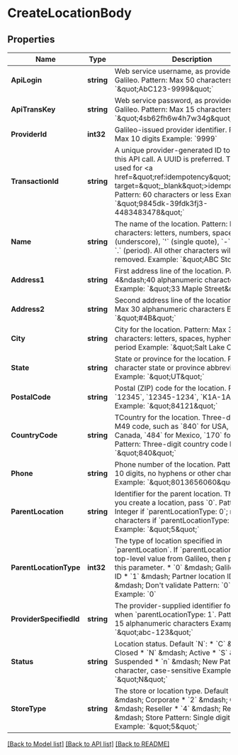 # CreateLocationBody

## Properties
Name | Type | Description | Notes
------------ | ------------- | ------------- | -------------
**ApiLogin** | **string** | Web service username, as provided by Galileo. Pattern: Max 50 characters Example: &#x60;\&quot;AbC123-9999\&quot;&#x60; | [default to AbC123-9999]
**ApiTransKey** | **string** | Web service password, as provided by Galileo. Pattern: Max 15 characters Example: &#x60;\&quot;4sb62fh6w4h7w34g\&quot;&#x60; | [default to 4sb62fh6w4h7w34g]
**ProviderId** | **int32** | Galileo-issued provider identifier. Pattern: Max 10 digits Example: &#x60;9999&#x60; | [default to 9999]
**TransactionId** | **string** | A unique provider-generated ID to identify this API call. A UUID is preferred. This value is used for &lt;a href&#x3D;\&quot;ref:idempotency\&quot; target&#x3D;\&quot;_blank\&quot;&gt;idempotency&lt;/a&gt;. Pattern: 60 characters or less Example: &#x60;\&quot;9845dk-39fdk3fj3-4483483478\&quot;&#x60; | [default to 123e4567-e89b-12d3-a456-426614174000]
**Name** | **string** | The name of the location. Pattern: Max 85 characters: letters, numbers, spaces, &#x60;_&#x60; (underscore), &#x60;&#x27;&#x60; (single quote), &#x60;-&#x60; (hyphen), &#x60;.&#x60; (period). All other characters will be removed. Example: &#x60;\&quot;ABC Store 5\&quot;&#x60; | [default to ABC Store 5]
**Address1** | **string** | First address line of the location. Pattern: 4&amp;ndash;40 alphanumeric characters Example: &#x60;\&quot;33 Maple Street\&quot;&#x60; | [default to 33 Maple Street]
**Address2** | **string** | Second address line of the location. Pattern: Max 30 alphanumeric characters Example: &#x60;\&quot;#4B\&quot;&#x60; | [optional] [default to null]
**City** | **string** | City for the location. Pattern: Max 30 characters: letters, spaces, hyphen and period Example: &#x60;\&quot;Salt Lake City\&quot;&#x60; | [default to Salt Lake City]
**State** | **string** | State or province for the location. Pattern: 2-character state or province abbreviation Example: &#x60;\&quot;UT\&quot;&#x60; | [default to UT]
**PostalCode** | **string** | Postal (ZIP) code for the location. Pattern: &#x60;12345&#x60;, &#x60;12345-1234&#x60;, &#x60;K1A-1A1&#x60; Example: &#x60;\&quot;84121\&quot;&#x60; | [default to 84121]
**CountryCode** | **string** | TCountry for the location. Three-digit UN M49 code, such as &#x60;840&#x60; for USA, &#x60;124&#x60; for Canada, &#x60;484&#x60; for Mexico, &#x60;170&#x60; for Colombia. Pattern: Three-digit country code Example: &#x60;\&quot;840\&quot;&#x60; | [optional] [default to null]
**Phone** | **string** | Phone number of the location. Pattern: Exactly 10 digits, no hyphens or other characters Example: &#x60;\&quot;8013656060\&quot;&#x60; | [optional] [default to null]
**ParentLocation** | **string** | Identifier for the parent location. The first time you create a location, pass &#x60;0&#x60;. Pattern: Integer if &#x60;parentLocationType: 0&#x60;; max 15 characters if &#x60;parentLocationType: 1&#x60; Example: &#x60;\&quot;5\&quot;&#x60; | [default to 5]
**ParentLocationType** | **int32** | The type of location specified in &#x60;parentLocation&#x60;. If &#x60;parentLocation&#x60; is the top-level value from Galileo, then pass &#x60;0&#x60; for this parameter. * &#x60;0&#x60; &amp;mdash; Galileo location ID * &#x60;1&#x60; &amp;mdash; Partner location ID * &#x60;2&#x60; &amp;mdash; Don&#x27;t validate  Pattern: &#x60;0&#x60;, &#x60;1&#x60; or &#x60;2&#x60; Example: &#x60;0&#x60; | [default to null]
**ProviderSpecifiedId** | **string** | The provider-supplied identifier for a location, when &#x60;parentLocationType: 1&#x60;. Pattern: Max 15 alphanumeric characters Example: &#x60;\&quot;abc-123\&quot;&#x60; | [optional] [default to null]
**Status** | **string** | Location status. Default &#x60;N&#x60;: * &#x60;C&#x60; &amp;mdash; Closed * &#x60;N&#x60; &amp;mdash; Active * &#x60;S&#x60; &amp;mdash; Suspended * &#x60;n&#x60; &amp;mdash; New  Pattern: Single character, case-sensitive Example: &#x60;\&quot;N\&quot;&#x60; | [optional] [default to null]
**StoreType** | **string** | The store or location type. Default &#x60;5&#x60;: * &#x60;1&#x60; &amp;mdash; Corporate * &#x60;2&#x60; &amp;mdash; Chain * &#x60;3&#x60; &amp;mdash; Reseller * &#x60;4&#x60; &amp;mdash; Region * &#x60;5&#x60; &amp;mdash; Store  Pattern: Single digit or &#x60;null&#x60; Example: &#x60;\&quot;5\&quot;&#x60; | [optional] [default to STORE_TYPE.NULL]

[[Back to Model list]](../README.md#documentation-for-models) [[Back to API list]](../README.md#documentation-for-api-endpoints) [[Back to README]](../README.md)

